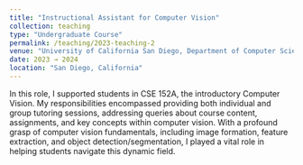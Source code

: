 ```yaml
---
title: "Instructional Assistant for Computer Vision"
collection: teaching
type: "Undergraduate Course"
permalink: /teaching/2023-teaching-2
venue: "University of California San Diego, Department of Computer Science Engineering"
date: 2023 → 2024
location: "San Diego, California"
---
```


In this role, I supported students in CSE 152A, the introductory Computer Vision. My responsibilities encompassed providing both individual and group tutoring sessions, addressing queries about course content, assignments, and key concepts within computer vision. With a profound grasp of computer vision fundamentals, including image formation, feature extraction, and object detection/segmentation, I played a vital role in helping students navigate this dynamic field.